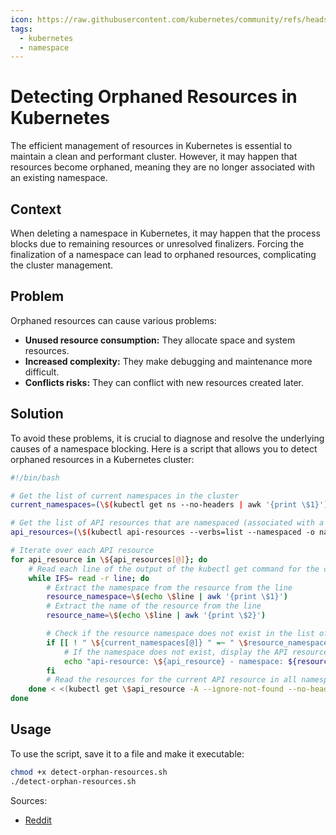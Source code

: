 ```yaml
---
icon: https://raw.githubusercontent.com/kubernetes/community/refs/heads/master/icons/svg/resources/unlabeled/ns.svg
tags:
  - kubernetes
  - namespace
---
```

# Detecting Orphaned Resources in Kubernetes

The efficient management of resources in Kubernetes is essential to maintain a clean and performant cluster. 
However, it may happen that resources become orphaned, meaning they are no longer associated with an existing namespace.

## Context

When deleting a namespace in Kubernetes, it may happen that the process blocks due to remaining resources or unresolved finalizers.
Forcing the finalization of a namespace can lead to orphaned resources, complicating the cluster management.

## Problem

Orphaned resources can cause various problems:
- **Unused resource consumption:** They allocate space and system resources.
- **Increased complexity:** They make debugging and maintenance more difficult.
- **Conflicts risks:** They can conflict with new resources created later.

## Solution

To avoid these problems, it is crucial to diagnose and resolve the underlying causes of a namespace blocking.
Here is a script that allows you to detect orphaned resources in a Kubernetes cluster:

```bash
#!/bin/bash

# Get the list of current namespaces in the cluster
current_namespaces=(\$(kubectl get ns --no-headers | awk '{print \$1}'))

# Get the list of API resources that are namespaced (associated with a namespace)
api_resources=(\$(kubectl api-resources --verbs=list --namespaced -o name))

# Iterate over each API resource
for api_resource in \${api_resources[@]}; do
    # Read each line of the output of the kubectl get command for the current API resource
    while IFS= read -r line; do
        # Extract the namespace from the resource from the line
        resource_namespace=\$(echo \$line | awk '{print \$1}')
        # Extract the name of the resource from the line
        resource_name=\$(echo \$line | awk '{print \$2}')

        # Check if the resource namespace does not exist in the list of current namespaces
        if [[ ! " \${current_namespaces[@]} " =~ " \$resource_namespace " ]]; then
            # If the namespace does not exist, display the API resource, the namespace and the resource name
            echo "api-resource: \${api_resource} - namespace: ${resource_namespace} - resource name: ${resource_name}"
        fi
        # Read the resources for the current API resource in all namespaces, ignoring errors if the namespace does not exist
    done < <(kubectl get \$api_resource -A --ignore-not-found --no-headers -o custom-columns="NAMESPACE:.metadata.namespace,NAME:.metadata.name")
done
```

## Usage

To use the script, save it to a file and make it executable:

```bash
chmod +x detect-orphan-resources.sh
./detect-orphan-resources.sh
```

Sources:
* [Reddit](https://www.reddit.com/r/kubernetes/comments/1j5644x/why_you_should_not_forcefully_finalize_a/)
